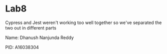 # Lab8

Cypress and Jest weren't working too well together
so we've separated the two out in different parts

Name: Dhanush Nanjunda Reddy

PID: A16038304
